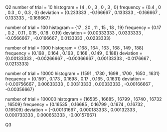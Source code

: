 Q2
number of trial = 10
histogram = {4 , 0 , 3 , 0 , 3 , 0}
frequency = {0.4 , 0 , 0.3 , 0 , 0.3 , 0}
deviation = {0.233333 , -0.166667 , 0.133333 , -0.166667 , 0.133333 , -0.166667}

number of trial = 100
histogram = {17 , 20 , 11 , 15 , 18 , 19}
frequency = {0.17 , 0.2 , 0.11 , 0.15 , 0.18 , 0.19}
deviation = {0.00333333 , 0.0333333 , -0.0566667 , -0.0166667 , 0.0133333 , 0.0233333}

number of trial = 1000
histogram = {168 , 164 , 163 , 168 , 149 , 188}
frequency = {0.168 , 0.164 , 0.163 , 0.168 , 0.149 , 0.188}
deviation = {0.00133333 , -0.00266667 , -0.00366667 , 0.00133333 , -0.0176667 , 0.0213333}

number of trial = 10000
histogram = {1591 , 1730 , 1698 , 1700 , 1650 , 1631}
frequency = {0.1591 , 0.173 , 0.1698 , 0.17 , 0.165 , 0.1631}
deviation = {-0.00756667 , 0.00633333 , 0.00313333 , 0.00333333 , -0.00166667 , -0.00356667}

number of trial = 100000
histogram = {16535 , 16685 , 16799 , 16740 , 16732 , 16509}
frequency = {0.16535 , 0.16685 , 0.16799 , 0.1674 , 0.16732 , 0.16509}
deviation = {-0.00131667 , 0.000183333 , 0.00132333 , 0.000733333 , 0.000653333 , -0.00157667}


Q3
